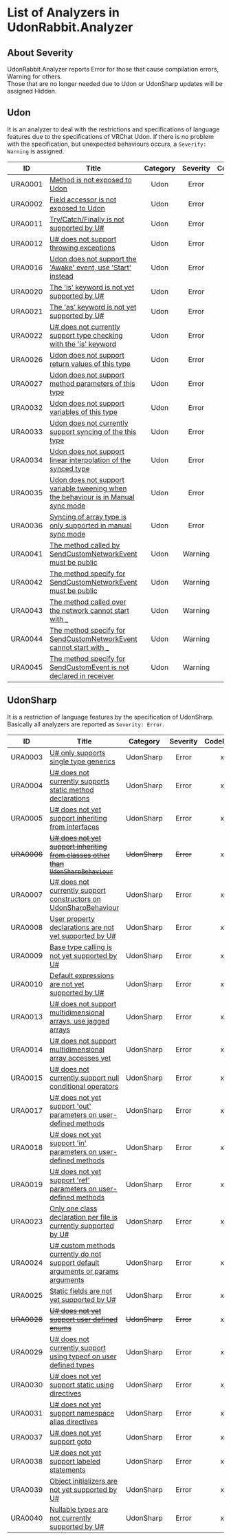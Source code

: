 # List of Analyzers in UdonRabbit.Analyzer

## About Severity

UdonRabbit.Analyzer reports Error for those that cause compilation errors, Warning for others.  
Those that are no longer needed due to Udon or UdonSharp updates will be assigned Hidden.

## Udon

It is an analyzer to deal with the restrictions and specifications of language features due to the specifications of VRChat Udon.
If there is no problem with the specification, but unexpected behaviours occurs, a `Severify: Warning` is assigned.

| ID      | Title                                                                                             | Category | Severity | CodeFixes |
| ------- | ------------------------------------------------------------------------------------------------- | :------: | :------: | :-------: |
| URA0001 | [Method is not exposed to Udon](./URA0001.md)                                                     |   Udon   |  Error   |     x     |
| URA0002 | [Field accessor is not exposed to Udon](./URA0002.md)                                             |   Udon   |  Error   |     x     |
| URA0011 | [Try/Catch/Finally is not supported by U#](./URA0011.md)                                          |   Udon   |  Error   |     x     |
| URA0012 | [U# does not support throwing exceptions](./URA0012.md)                                           |   Udon   |  Error   |     x     |
| URA0016 | [Udon does not support the 'Awake' event, use 'Start' instead](./URA0016.md)                      |   Udon   |  Error   |     x     |
| URA0020 | [The 'is' keyword is not yet supported by U#](./URA0020.md)                                       |   Udon   |  Error   |     x     |
| URA0021 | [The 'as' keyword is not yet supported by U#](./URA0021.md)                                       |   Udon   |  Error   |     x     |
| URA0022 | [U# does not currently support type checking with the 'is' keyword](./URA0022.md)                 |   Udon   |  Error   |     x     |
| URA0026 | [Udon does not support return values of this type](./URA0026.md)                                  |   Udon   |  Error   |     x     |
| URA0027 | [Udon does not support method parameters of this type](./URA0027.md)                              |   Udon   |  Error   |     x     |
| URA0032 | [Udon does not support variables of this type](./URA0032.md)                                      |   Udon   |  Error   |     x     |
| URA0033 | [Udon does not currently support syncing of the this type](./URA0033.md)                          |   Udon   |  Error   |     x     |
| URA0034 | [Udon does not support linear interpolation of the synced type](./URA0034.md)                     |   Udon   |  Error   |     x     |
| URA0035 | [Udon does not support variable tweening when the behaviour is in Manual sync mode](./URA0035.md) |   Udon   |  Error   |     x     |
| URA0036 | [Syncing of array type is only supported in manual sync mode](./URA0036.md)                       |   Udon   |  Error   |     x     |
| URA0041 | [The method called by SendCustomNetworkEvent must be public](./URA0041.md)                        |   Udon   | Warning  |     x     |
| URA0042 | [The method specify for SendCustomNetworkEvent must be public](./URA0042.md)                      |   Udon   | Warning  |     x     |
| URA0043 | [The method called over the network cannot start with \_](./URA0043.md)                           |   Udon   | Warning  |     x     |
| URA0044 | [The method specify for SendCustomNetworkEvent cannot start with \_](./URA0044.md)                |   Udon   | Warning  |     x     |
| URA0045 | [The method specify for SendCustomEvent is not declared in receiver](./URA0045.md)                |   Udon   | Warning  |     o     |

## UdonSharp

It is a restriction of language features by the specification of UdonSharp. Basically all analyzers are reported as `Severity: Error`.

| ID          | Title                                                                                               |   Category    | Severity  | CodeFixes |
| ----------- | --------------------------------------------------------------------------------------------------- | :-----------: | :-------: | :-------: |
| URA0003     | [U# only supports single type generics](./URA0003.md)                                               |   UdonSharp   |   Error   |     x     |
| URA0004     | [U# does not currently supports static method declarations](./URA0004.md)                           |   UdonSharp   |   Error   |     x     |
| URA0005     | [U# does not yet support inheriting from interfaces](./URA0005.md)                                  |   UdonSharp   |   Error   |     x     |
| ~~URA0006~~ | [~~U# does not yet support inheriting from classes other than `UdonSharpBehaviour`~~](./URA0006.md) | ~~UdonSharp~~ | ~~Error~~ |     x     |
| URA0007     | [U# does not currently support constructors on UdonSharpBehaviour](./URA0007.md)                    |   UdonSharp   |   Error   |     x     |
| URA0008     | [User property declarations are not yet supported by U#](./URA0008.md)                              |   UdonSharp   |   Error   |     x     |
| URA0009     | [Base type calling is not yet supported by U#](./URA0009.md)                                        |   UdonSharp   |   Error   |     x     |
| URA0010     | [Default expressions are not yet supported by U#](./URA0010.md)                                     |   UdonSharp   |   Error   |     x     |
| URA0013     | [U# does not support multidimensional arrays, use jagged arrays](./URA0013.md)                      |   UdonSharp   |   Error   |     x     |
| URA0014     | [U# does not support multidimensional array accesses yet](./URA0014.md)                             |   UdonSharp   |   Error   |     x     |
| URA0015     | [U# does not currently support null conditional operators](./URA0015.md)                            |   UdonSharp   |   Error   |     x     |
| URA0017     | [U# does not yet support 'out' parameters on user-defined methods](./URA0017.md)                    |   UdonSharp   |   Error   |     x     |
| URA0018     | [U# does not yet support 'in' parameters on user-defined methods](./URA0018.md)                     |   UdonSharp   |   Error   |     x     |
| URA0019     | [U# does not yet support 'ref' parameters on user-defined methods](./URA0019.md)                    |   UdonSharp   |   Error   |     x     |
| URA0023     | [Only one class declaration per file is currently supported by U#](./URA0023.md)                    |   UdonSharp   |   Error   |     x     |
| URA0024     | [U# custom methods currently do not support default arguments or params arguments](./URA0024.md)    |   UdonSharp   |   Error   |     x     |
| URA0025     | [Static fields are not yet supported by U#](./URA0025.md)                                           |   UdonSharp   |   Error   |     x     |
| ~~URA0028~~ | [~~U# does not yet support user defined enums~~](./URA0028.md)                                      | ~~UdonSharp~~ | ~~Error~~ |     x     |
| URA0029     | [U# does not currently support using typeof on user defined types](./URA0029.md)                    |   UdonSharp   |   Error   |     x     |
| URA0030     | [U# does not yet support static using directives](./URA0030.md)                                     |   UdonSharp   |   Error   |     x     |
| URA0031     | [U# does not yet support namespace alias directives](./URA0031.md)                                  |   UdonSharp   |   Error   |     x     |
| URA0037     | [U# does not yet support goto](./URA0037.md)                                                        |   UdonSharp   |   Error   |     x     |
| URA0038     | [U# does not yet support labeled statements](./URA0038.md)                                          |   UdonSharp   |   Error   |     x     |
| URA0039     | [Object initializers are not yet supported by U#](./URA0039.md)                                     |   UdonSharp   |   Error   |     x     |
| URA0040     | [Nullable types are not currently supported by U#](./URA0040.md)                                    |   UdonSharp   |   Error   |     x     |
